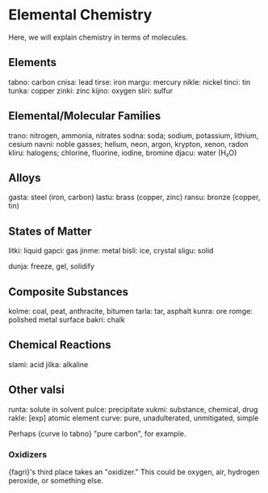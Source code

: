 # Elemental Chemistry

Here, we will explain chemistry in terms of molecules.

## Elements

tabno: carbon
cnisa: lead
tirse: iron
margu: mercury
nikle: nickel
tinci: tin
tunka: copper
zinki: zinc
kijno: oxygen
sliri: sulfur

## Elemental/Molecular Families

trano: nitrogen, ammonia, nitrates
sodna: soda; sodium, potassium, lithium, cesium
navni: noble gasses; helium, neon, argon, krypton, xenon, radon
kliru: halogens; chlorine, fluorine, iodine, bromine
djacu: water (H₂O)

## Alloys

gasta: steel (iron, carbon)
lastu: brass (copper, zinc)
ransu: bronze (copper, tin)

## States of Matter

litki: liquid
gapci: gas
jinme: metal
bisli: ice, crystal
sligu: solid

dunja: freeze, gel, solidify

## Composite Substances

kolme: coal, peat, anthracite, bitumen
tarla: tar, asphalt
kunra: ore
romge: polished metal surface
bakri: chalk

## Chemical Reactions

slami: acid
jilka: alkaline

## Other valsi

runta: solute in solvent
pulce: precipitate
xukmi: substance, chemical, drug
rakle: [exp] atomic element
curve: pure, unadulterated, unmitigated, simple

Perhaps {curve lo tabno} "pure carbon", for example.

### Oxidizers

{fagri}'s third place takes an "oxidizer." This could be oxygen, air, hydrogen
peroxide, or something else.
